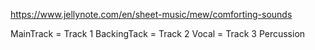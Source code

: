 https://www.jellynote.com/en/sheet-music/mew/comforting-sounds

MainTrack = Track 1
BackingTack = Track 2
Vocal = Track 3
Percussion 
